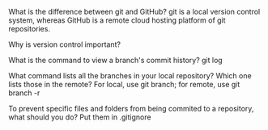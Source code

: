 What is the difference between git and GitHub? git is a local version control system, whereas GitHub is a remote cloud hosting platform of git repositories. 

Why is version control important?

What is the command to view a branch's commit history? git log 

What command lists all the branches in your local repository? Which one lists those in the remote? For local, use git branch; for remote, use git branch -r

To prevent specific files and folders from being commited to a repository, what should you do? Put them in .gitignore
